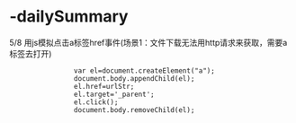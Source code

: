 # -dailySummary

5/8
用js模拟点击a标签href事件(场景1：文件下载无法用http请求来获取，需要a标签去打开)

                    var el=document.createElement("a");
                    document.body.appendChild(el);
                    el.href=urlStr;
                    el.target='_parent';
                    el.click();
                    document.body.removeChild(el);
